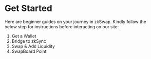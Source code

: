 # Get Started

Here are beginner guides on your journey in zkSwap. Kindly follow the below step for instructions before interacting on our site:

1. Get a Wallet
2. Bridge to zkSync
3. Swap & Add Liquidity
4. SwapBoard Point
